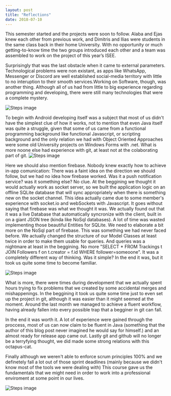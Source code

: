 ```yaml
---
layout: post
title: "Reflections"
date: 2018-07-10
---
```




This semester started and the projects were soon to follow. Alaba and Ejas knew each other from previous work, and Dimitris and Ilias were students in the same class back in their home University. With no opportunity or much getting-to-know time the two groups introduced each other and a team was assembled to work on the project of this year’s ISEE.

Surprisingly that was the last obstacle when it came to external parameters. Technological problems were non existant, as apps like WhatsApp, Messenger or Discord are well established social-media territory with little to no interuption to their smooth services.Working on Software, though, was another thing. Although all of us had from little to big experience regarding programming and developing, there were still many technologies that were a complete mystery. 

![Steps image]({{site.baseurl}}/images/reflections/2.jpg " ")

To begin with Android developing itself was a subject that most of us didn't have the simplest clue of how it works, not to mention that even Java itself was quite a struggle, given that some of us came from a functional programming background like functional Javascript, or scripting background and the only relation we had with Object Oriented Approaches were some old University projects on Windows Forms with .net. What is more noone else had experience with git, at least not at the colaborating part of git. 
![Steps image]({{site.baseurl}}/images/reflections/3.jpg " ")

Here we should also mention firebase. Nobody knew exactly how to achieve in-app comunication: There was a faint idea on the direction we should follow, but we had no idea how firebase worked. Was it a push notification service? was it something else? No clue. At the beggining we thought it would actually work as socket server, so we built the application logic on an offline SQLite database that will sync appropriately when there is something new on the socket channel. This idea actually came due to some member's experience with socket.io and webSockets with Javascript. It goes without saying that firebase was what we thought it was. We actually found out that it was a live Database that automatically syncronize with the client, built in on a giant JSON tree (kinda like NoSql databases). A lot of time was wasted implementing those beautiful Entities for SQLite. We need to elaborate a bit more on the NoSql part of firebase. This was something we had never faced before. We actually changed the structure of our Model Classes at least twice in order to make them usable for queries. And queries was a nightmare at least in the beggining. No more "SELECT * FROM Trackings t JOIN Followers f on t.creator = f.id  WHERE follower=someoone". It was a completely different way of thinking. Was it simple? In the end it was, but it took us quite some time to become familiar.

![Steps image]({{site.baseurl}}/images/reflections/4.jpg " ")

What is more, there were times during development that we actually spent hours trying to fix problems that we created by some accidental merges and mishappenings. In the beggining it took us quite some time just to even set up the project in git, although it was easier than it might seemed at the moment. Around the last month we managed to achieve a fluent workflow, having already fallen into every possible trap that a begginer in git can fall. 


In the end it was worth it. A lot of experience were gained through the proccess, most of us can now claim to be fluent in Java (something that the author of this blog post never imagined he would say for himself.) and an almost ready for release app came out. Lastly git and github will no longer be a terryfying thought, we did made some strong relations with this octapus-cat.

Finally although we weren't able to enforce scrum principles 100% and we definetely fall a lot out of those sprint deadlines (mainly because we didn't know most of the tools we were dealing with) This course gave us the fundamentals that we might need in order to work into a professional enviroment at some point in our lives.

![Steps image]({{site.baseurl}}/images/reflections/5.jpg " ")



